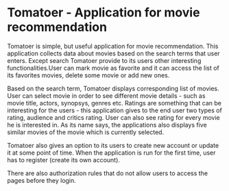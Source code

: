 # Tomatoer - Application for movie recommendation

Tomatoer is simple, but useful application for movie recommendation. This application collects data about movies based on the search terms that user enters. Except search Tomatoer provide to its users other interesting functionalities.User can mark movie as favorite and it can access the list of its favorites movies, delete some movie or add new ones. 

Based on the search term, Tomatoer displays corresponding list of movies. User can select movie in order to see different movie details - such as movie title, actors, synopsys, genres etc. Ratings are something that can be interesting for the users - this application gives to the end user two types of rating, audience and critics rating. User can also see rating for every movie he is interested in. As its name says, the applications also displays five similar movies of the movie which is currently selected.

Tomatoer also gives an option to its users to create new account or update it at some point of time. When the application is run for the first time, user has to register (create its own account).

There are also authorization rules that do not allow users to access the pages before they login.

